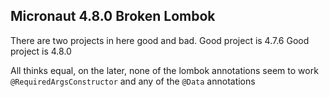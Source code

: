## Micronaut 4.8.0 Broken Lombok

There are two projects in here good and bad.
Good project is 4.7.6
Good project is 4.8.0


All thinks equal, on the later, none of the lombok annotations seem to work `@RequiredArgsConstructor` and any of the `@Data` annotations 

